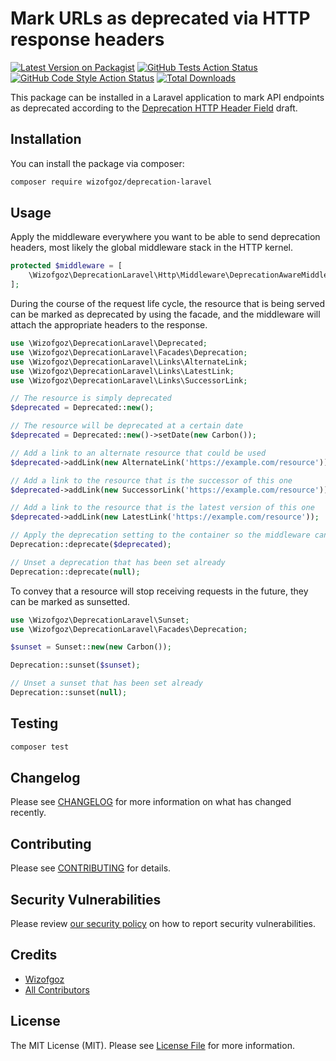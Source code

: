 # Mark URLs as deprecated via HTTP response headers

[![Latest Version on Packagist](https://img.shields.io/packagist/v/wizofgoz/deprecation-laravel.svg?style=flat-square)](https://packagist.org/packages/wizofgoz/deprecation-laravel)
[![GitHub Tests Action Status](https://img.shields.io/github/workflow/status/wizofgoz/deprecation-laravel/run-tests?label=tests)](https://github.com/wizofgoz/deprecation-laravel/actions?query=workflow%3Arun-tests+branch%3Amaster)
[![GitHub Code Style Action Status](https://img.shields.io/github/workflow/status/wizofgoz/deprecation-laravel/Check%20&%20fix%20styling?label=code%20style)](https://github.com/wizofgoz/deprecation-laravel/actions?query=workflow%3A"Check+%26+fix+styling"+branch%3Amaster)
[![Total Downloads](https://img.shields.io/packagist/dt/wizofgoz/deprecation-laravel.svg?style=flat-square)](https://packagist.org/packages/wizofgoz/deprecation-laravel)

This package can be installed in a Laravel application to mark API endpoints as deprecated according to the [Deprecation HTTP Header Field](https://tools.ietf.org/id/draft-dalal-deprecation-header-01.html) draft.

## Installation

You can install the package via composer:

```bash
composer require wizofgoz/deprecation-laravel
```

## Usage
Apply the middleware everywhere you want to be able to send deprecation headers, most likely the global middleware stack in the HTTP kernel.
```php
protected $middleware = [
    \Wizofgoz\DeprecationLaravel\Http\Middleware\DeprecationAwareMiddleware::class,
];
```

During the course of the request life cycle, the resource that is being served can be marked as deprecated by using the facade, and the middleware will attach the appropriate headers to the response. 
```php
use \Wizofgoz\DeprecationLaravel\Deprecated;
use \Wizofgoz\DeprecationLaravel\Facades\Deprecation;
use \Wizofgoz\DeprecationLaravel\Links\AlternateLink;
use \Wizofgoz\DeprecationLaravel\Links\LatestLink;
use \Wizofgoz\DeprecationLaravel\Links\SuccessorLink;

// The resource is simply deprecated
$deprecated = Deprecated::new();

// The resource will be deprecated at a certain date
$deprecated = Deprecated::new()->setDate(new Carbon());

// Add a link to an alternate resource that could be used
$deprecated->addLink(new AlternateLink('https://example.com/resource'));

// Add a link to the resource that is the successor of this one
$deprecated->addLink(new SuccessorLink('https://example.com/resource'));

// Add a link to the resource that is the latest version of this one
$deprecated->addLink(new LatestLink('https://example.com/resource'));

// Apply the deprecation setting to the container so the middleware can pick it up
Deprecation::deprecate($deprecated);

// Unset a deprecation that has been set already
Deprecation::deprecate(null);
```

To convey that a resource will stop receiving requests in the future, they can be marked as sunsetted.
```php
use \Wizofgoz\DeprecationLaravel\Sunset;
use \Wizofgoz\DeprecationLaravel\Facades\Deprecation;

$sunset = Sunset::new(new Carbon());

Deprecation::sunset($sunset);

// Unset a sunset that has been set already
Deprecation::sunset(null);
```

## Testing

```bash
composer test
```

## Changelog

Please see [CHANGELOG](CHANGELOG.md) for more information on what has changed recently.

## Contributing

Please see [CONTRIBUTING](.github/CONTRIBUTING.md) for details.

## Security Vulnerabilities

Please review [our security policy](../../security/policy) on how to report security vulnerabilities.

## Credits

- [Wizofgoz](https://github.com/Wizofgoz)
- [All Contributors](../../contributors)

## License

The MIT License (MIT). Please see [License File](LICENSE.md) for more information.
